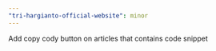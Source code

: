 ```yaml
---
"tri-hargianto-official-website": minor
---
```


Add copy cody button on articles that contains code snippet
